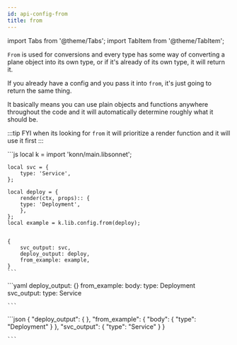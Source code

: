 ```yaml
---
id: api-config-from
title: from
---
```


import Tabs from '@theme/Tabs';
import TabItem from '@theme/TabItem';


`From` is used for conversions and every type has some way of converting a plane object into its own type, or if it's already of its own type, it will return it.

If you already have a config and you pass it into `from`, it's just going to return the same thing.

It basically means you can use plain objects and functions anywhere throughout the code and it will automatically determine roughly what it should be.

:::tip FYI
when its looking for `from` it will prioritize a render function and it will use it first
:::

<Tabs>
  <TabItem value="jsonnet" label="Jsonnet" default>
    ```js
    local k = import 'konn/main.libsonnet';

    local svc = {
        type: 'Service',
    };

    local deploy = {
        render(ctx, props):: {
        type: 'Deployment',
        },
    };
    local example = k.lib.config.from(deploy);


    {
        svc_output: svc,
        deploy_output: deploy,
        from_example: example,
    }
    ``` 
  </TabItem>
  <TabItem value="yaml" label="YAML Output">
    ```yaml
    deploy_output: {}
    from_example:
    body:
        type: Deployment
    svc_output:
    type: Service

    ```
  </TabItem>
  <TabItem value="json" label="JSON Output">
    ```json
    {
    "deploy_output": { },
    "from_example": {
        "body": {
            "type": "Deployment"
        }
    },
    "svc_output": {
        "type": "Service"
    }
    }

    ```
  </TabItem>
</Tabs>
